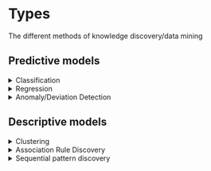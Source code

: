 
# Types

The different methods of knowledge discovery/data mining

## Predictive models

<details>
    <summary>Classification</summary>

**Definition**:

- Given a collection of records (the training set)
  - Each record contains a set of *attributes*, one of the attributes is the *class* we'd like to predict
- Find a *model* for the class attribute as a function of the values of the other attributes
- Goal:
  - Previously unseen (something we do NOT know the output of) records should be assigned a class as accurately as possible.
  - A *test set* is used to determine the accuracy of the model

**Application**:

- Direct Marketing
  - Goal:
    - Reduce cost of mailing by targeting a set of consumers likely to buy a new cell-phone product.
  - Approach:
    - Use the data for a similar product introduced before.
    - We know which customers decided to buy and which decided otherwise. This {buy, don't buy} decision forms the class attribute.
    - Collect various demographic, lifestyle, and company-interaction related information about all such customers.
      - Type of business, where they stay, how much they earn, etc.
    - Use this information as input attributes to learn a classifier model.

- Sky Survey Cataloging:
  - Goal:
    - To predict class (star or galaxy) of sky objects, especially visually faint ones, based on the telescopic survey images (from Palomar Observatory).
      - 3000 images with 23,040 x 23,040 pixels per image.
  - Approach:
    - Segment the image.
    - Measure image attributes (features) - 40 of them per object.
    - Model the class based on these features.
  - Success Story:
    - Could find 16 new high red-shift quasars, some of the farthest objects that are difficult to find

</details>

<details> 
  <summary>Regression</summary>

**Definition**:

- "Quantitative counterpart to classification problem"
- Predict a value of a given continuous valued variables based on the values of other variables, assuming a lnear or nonlinear model of dependency
- Greatly studied in statistics, neutral network fields

**Application**:

- Predicting sales amounts of new product based on advertising expenditure
- Predicting wing velocities as a function of temperature, humidity, air pressure, etc.

</details>

<details>
  <summary>Anomaly/Deviation Detection</summary>

**Definition**:

- Detect significant deviations from normal behavior

**Application**:

- Credit card fraud detection
- Network intrusion detection

</details>

## Descriptive models

<details>
    <summary>Clustering</summary>

**Definition**:

- Given a set of data points, each having a set of attributes, and a similarity measure among them, find clusters such that:
  - Data points in one cluster are more similar to one another.
  - Data points in separate clusters are less similar to one another.
- Similarity Measures:
  - Euclidean Distance if attributes are continuous.
    - (n dimensional distance formula)
  - Other Problem-specific Measures.
- Intra-cluster distances are minimized while Itner-cluster distances are maximized

**Application**:

- Market Segmentation:
  - Goal:
    - subdivide a market into distinct subsets of customers where any subset may conceivably be selected as a market target to be reached with a distinct marketing mix.
    - Across an entire distribution of customers we will have groups of similar purchasing habits
  - Approach:
    - Collect different attributes of customers based on their geographical and lifestyle related information.
    - Find clusters of similar customers.
    - Measure the clustering quality by observing buying patterns of customers in same cluster vs. those from different clusters.

- Document Clustering (Compositional semantics):
  - Goal:
    - To find groups of documents that are similar to each other based on the important terms appearing in them.
  - Approach:
    - To identify frequently occurring terms in each document. Form a similarity measure based on the frequencies of different terms. Use it to cluster.
  - Gain:
    - Information Retrieval can utilize the clusters to relate a new document or search term to clustered documents.
  
</details>

<details>
    <summary>Association Rule Discovery</summary>

**Definition**:

- Given:
  - a set of records each of which contain some number of items from a given collection
- Produce dependency rules which will predict occurrence of an item based on occurrences of other items.

**Application**:

- Marketing and Sales Promotion
  - Let the rule discovered be:
    - { Bagels, ... } --> { Potato Chips }
    - { Antecedent } --> { Consequent }
- Potato Chips as consequent
  - Can be used to determine what should be done to boost its sales.
- Bagels in the antecedent => can be used to see which products would be affected if the store discontinues selling bagels.
- Bagels in antecedent and Potato chips in consequent
  - Can be used to see what products should be sold with Bagels to promote sale of Potato chips!

- Supermarket shelf management.
  - Goal:
    - To identify items that are bought together by sufficiently many customers.
  - Approach:
    - Process the point-of-sale data collected with barcode scanners to find dependencies among items.
  - A classic rule
    - If a customer buys diaper, then they are very likely to buy milk
    - Milk should be stocked near the diapers

</details>

<details>
  <summary>Sequential pattern discovery</summary>

</details>